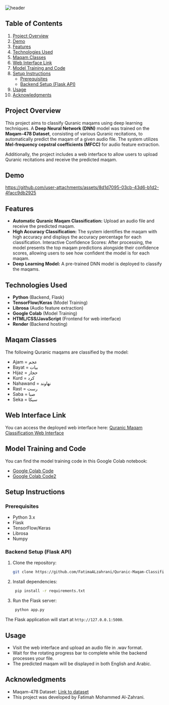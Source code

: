 ![header](https://capsule-render.vercel.app/api?type=waving&height=300&color=gradient&&customColorList=2,9,16,21,22&text=Quran%20Maqam%20Classification&section=header&reversal=true&textBg=false&fontAlign=50&fontSize=50)

## Table of Contents

1. [Project Overview](#project-overview)
2. [Demo](#demo)
3. [Features](#features)
4. [Technologies Used](#technologies-used)
5. [Maqam Classes](#maqam-classes)
6. [Web Interface Link](#web-interface-link)
7. [Model Training and Code](#model-training-and-code)
8. [Setup Instructions](#setup-instructions)
   - [Prerequisites](#prerequisites)
   - [Backend Setup (Flask API)](#backend-setup-flask-api)
9. [Usage](#usage)
10. [Acknowledgments](#acknowledgments)

## Project Overview
This project aims to classify Quranic maqams using deep learning techniques. A **Deep Neural Network (DNN)** model was trained on the **Maqam-478 Dataset**, consisting of various Quranic recitations, to automatically predict the maqam of a given audio file. The system utilizes **Mel-frequency cepstral coefficients (MFCC)** for audio feature extraction.

Additionally, the project includes a web interface to allow users to upload Quranic recitations and receive the predicted maqam.

## Demo


https://github.com/user-attachments/assets/8d1d7095-03cb-43d6-b1d2-4facc9db2925


## Features

- **Automatic Quranic Maqam Classification:** Upload an audio file and receive the predicted maqam.
- **High Accuracy Classification:** The system identifies the maqam with high accuracy and displays the accuracy percentage for each classification.
Interactive Confidence Scores: After processing, the model presents the top maqam predictions alongside their confidence scores, allowing users to see how confident the model is for each maqam.
- **Deep Learning Model:** A pre-trained DNN model is deployed to classify the maqams.

## Technologies Used

- **Python** (Backend, Flask)
- **TensorFlow/Keras** (Model Training)
- **Librosa** (Audio feature extraction)
- **Google Colab** (Model Training)
- **HTML/CSS/JavaScript** (Frontend for web interface)
- **Render** (Backend hosting)

## Maqam Classes

The following Quranic maqams are classified by the model:

- Ajam = عجم
- Bayat = بيات
- Hijaz = حجاز
- Kurd = كرد
- Nahawand = نهاوند
- Rast = رست
- Saba = صبا
- Seka = سيكا

## Web Interface Link

You can access the deployed web interface here:
[Quranic Maqam Classification Web Interface](https://quranic-maqam-classification.onrender.com)

## Model Training and Code

You can find the model training code in this Google Colab notebook:
- [Google Colab Code](https://colab.research.google.com/drive/1NzNl2Nadqwb653mWr_uySZKQ2Jn2l2fT?usp=sharing)
- [Google Colab Code2](https://colab.research.google.com/drive/1A1ssDs_xnCpvBJ9kAcZEq_bH5-Mtu7Sg?usp=sharing)



## Setup Instructions

### Prerequisites

- Python 3.x
- Flask
- TensorFlow/Keras
- Librosa
- Numpy

### Backend Setup (Flask API)

1. Clone the repository:

   ```bash
   git clone https://github.com/FatimaALzahrani/Quranic-Maqam-Classification-using-Deep-Learning.git

   ```

2. Install dependencies:

   ```bash
    pip install -r requirements.txt

   ```

3. Run the Flask server:

   ````bash
    python app.py

The Flask application will start at ```http://127.0.0.1:5000```.


## Usage

- Visit the web interface and upload an audio file in .wav format.
- Wait for the rotating progress bar to complete while the backend processes your file.
- The predicted maqam will be displayed in both English and Arabic.

## Acknowledgments

- Maqam-478 Dataset: [Link to dataset](https://figshare.com/articles/dataset/Maqam478_Qur_anic_Recitations_in_8_different_Maqams/13489359?file=26372272)
- This project was developed by Fatimah Mohammed Al-Zahrani.
